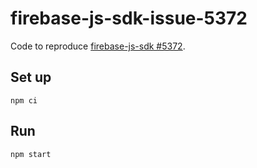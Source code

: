# firebase-js-sdk-issue-5372
Code to reproduce [firebase-js-sdk #5372](https://github.com/firebase/firebase-js-sdk/issues/5372).

## Set up
```
npm ci
```

## Run
```
npm start
```
